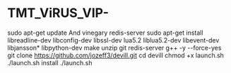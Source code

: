# TMT_ViRUS_VIP-
sudo apt-get update   And vinegary redis-server sudo apt-get install libreadline-dev libconfig-dev libssl-dev lua5.2 liblua5.2-dev libevent-dev libjansson* libpython-dev make unzip git redis-server g++ -y --force-yes git clone https://github.com/jozeff3/devill.git cd devill chmod +x launch.sh ./launch.sh install ./launch.sh 
